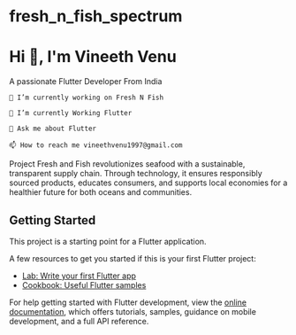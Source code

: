 # fresh_n_fish_spectrum

# Hi 👋, I'm Vineeth Venu

A passionate Flutter Developer From India
    
    🔭 I’m currently working on Fresh N Fish

    🌱 I’m currently Working Flutter

    💬 Ask me about Flutter

    📫 How to reach me vineethvenu1997@gmail.com
Project Fresh and Fish revolutionizes seafood with a sustainable, transparent supply chain. Through technology, it ensures responsibly sourced products, educates consumers, and supports local economies for a healthier future for both oceans and communities.

## Getting Started

This project is a starting point for a Flutter application.

A few resources to get you started if this is your first Flutter project:

- [Lab: Write your first Flutter app](https://docs.flutter.dev/get-started/codelab)
- [Cookbook: Useful Flutter samples](https://docs.flutter.dev/cookbook)

For help getting started with Flutter development, view the
[online documentation](https://docs.flutter.dev/), which offers tutorials,
samples, guidance on mobile development, and a full API reference.
